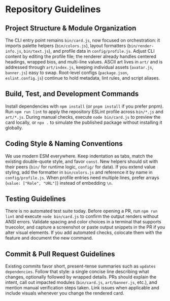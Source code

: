 # Repository Guidelines

## Project Structure & Module Organization

The CLI entry point remains `bin/card.js`, now focused on orchestration: it imports palette helpers (`bin/colors.js`), layout formatters (`bin/render-info.js`, `bin/text.js`), and profile data in `config/profile.js`. Adjust CLI content by editing the profile file; the renderer already handles centered headings, wrapped bios, and multi-line values. ASCII art lives in `art/` and is addressed through `art/index.js`, keeping individual assets (`avatar.js`, `banner.js`) easy to swap. Root-level configs (`package.json`, `eslint.config.js`) continue to hold metadata, lint rules, and script aliases.

## Build, Test, and Development Commands

Install dependencies with `npm install` (or `pnpm install` if you prefer pnpm). Run `npm run lint` to apply the repository ESLint profile across `bin/*.js` and `art/*.js`. During manual checks, execute `node bin/card.js` to preview the card locally, or `npx .` to simulate the published package without installing it globally.

## Coding Style & Naming Conventions

We use modern ESM everywhere. Keep indentation as tabs, match the existing double-quote style, and favor `const`. New helpers should sit with their peers (`bin/` for runtime logic, `config/` for data). If you extend value styling, add the formatter in `bin/colors.js` and reference it by name in `config/profile.js`. When profile entries need multiple lines, prefer arrays (`value: ["Role", "URL"]`) instead of embedding `\n`.

## Testing Guidelines

There is no automated test suite today. Before opening a PR, run `npm run lint` and execute `node bin/card.js` to confirm the output renders without ANSI errors. Validate spacing and color choices in a terminal that supports truecolor, and capture a screenshot or paste output snippets in the PR if you alter visual elements. If you add automated checks, colocate them with the feature and document the new command.

## Commit & Pull Request Guidelines

Existing commits favor short, present-tense summaries such as `updates dependencies`. Follow that style: a single concise line describing what changes, optionally followed by wrapped details. PRs should explain the intent, call out impacted modules (`bin/card.js`, `art/banner.js`, etc.), and mention manual verification steps taken. Link issues when applicable and include visuals whenever you change the rendered card.
